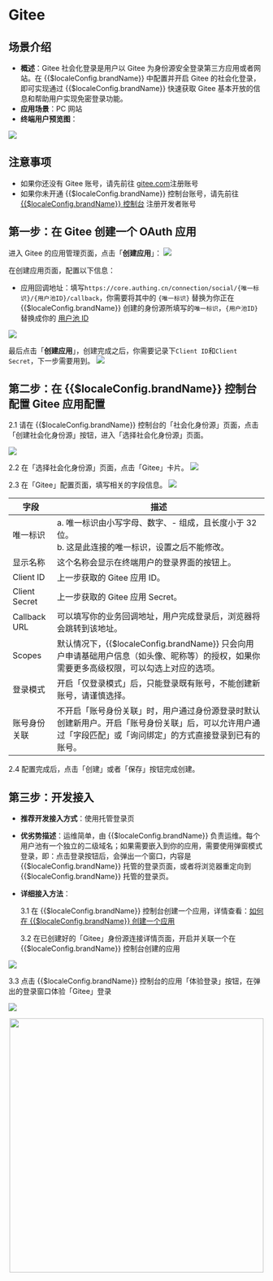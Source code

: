 # Gitee 

<LastUpdated />

## 场景介绍

- **概述**：Gitee 社会化登录是用户以 Gitee 为身份源安全登录第三方应用或者网站。在 {{$localeConfig.brandName}} 中配置并开启 Gitee 的社会化登录，即可实现通过 {{$localeConfig.brandName}} 快速获取 Gitee 基本开放的信息和帮助用户实现免密登录功能。
- **应用场景**：PC 网站
- **终端用户预览图**：

![](./images/login.jpg)

## 注意事项

- 如果你还没有 Gitee 账号，请先前往 [gitee.com](https://gitee.com/signup)注册账号
- 如果你未开通 {{$localeConfig.brandName}} 控制台账号，请先前往 [{{$localeConfig.brandName}} 控制台](https://authing.cn/) 注册开发者账号

## 第一步：在 Gitee 创建一个 OAuth 应用

进入 Gitee 的应用管理页面，点击「**创建应用**」：
![](./images/step1-1.jpg)

在创建应用页面，配置以下信息：

- 应用回调地址：填写`https://core.authing.cn/connection/social/{唯一标识}/{用户池ID}/callback`，你需要将其中的 `{唯一标识}` 替换为你正在 {{$localeConfig.brandName}} 创建的身份源所填写的`唯一标识`，`{用户池ID}` 替换成你的 [用户池 ID](/guides/faqs/get-userpool-id-and-secret.md)

![](./images/step1-2.jpg)

最后点击「**创建应用**」，创建完成之后，你需要记录下`Client ID`和`Client Secret`，下一步需要用到。
![](./images/step1-3.jpg)

## 第二步：在 {{$localeConfig.brandName}} 控制台配置 Gitee 应用配置

2.1 请在 {{$localeConfig.brandName}} 控制台的「社会化身份源」页面，点击「创建社会化身份源」按钮，进入「选择社会化身份源」页面。

![](~@imagesZhCn/guides/connections/create-social-idp.jpg)

2.2 在「选择社会化身份源」页面，点击「Gitee」卡片。
![](./images/add-app-1.jpg)

2.3 在「Gitee」配置页面，填写相关的字段信息。
![](./images/add-app-2.jpg)

| 字段          | 描述|
| ------------- | ------------------ |
| 唯一标识      | a. 唯一标识由小写字母、数字、- 组成，且长度小于 32 位。<br />b. 这是此连接的唯一标识，设置之后不能修改。|
| 显示名称      | 这个名称会显示在终端用户的登录界面的按钮上。  |
| Client ID     | 上一步获取的 Gitee 应用 ID。 |
| Client Secret | 上一步获取的 Gitee 应用 Secret。 |
| Callback URL  | 可以填写你的业务回调地址，用户完成登录后，浏览器将会跳转到该地址。|
| Scopes        | 默认情况下，{{$localeConfig.brandName}} 只会向用户申请基础用户信息（如头像、昵称等）的授权，如果你需要更多高级权限，可以勾选上对应的选项。                   |
| 登录模式      | 开启「仅登录模式」后，只能登录既有账号，不能创建新账号，请谨慎选择。 |
| 账号身份关联  | 不开启「账号身份关联」时，用户通过身份源登录时默认创建新用户。开启「账号身份关联」后，可以允许用户通过「字段匹配」或「询问绑定」的方式直接登录到已有的账号。 |

2.4 配置完成后，点击「创建」或者「保存」按钮完成创建。

## 第三步：开发接入

- **推荐开发接入方式**：使用托管登录页
- **优劣势描述**：运维简单，由 {{$localeConfig.brandName}} 负责运维。每个用户池有一个独立的二级域名；如果需要嵌入到你的应用，需要使用弹窗模式登录，即：点击登录按钮后，会弹出一个窗口，内容是 {{$localeConfig.brandName}} 托管的登录页面，或者将浏览器重定向到 {{$localeConfig.brandName}} 托管的登录页。
- **详细接入方法**：

  3.1 在 {{$localeConfig.brandName}} 控制台创建一个应用，详情查看：[如何在 {{$localeConfig.brandName}} 创建一个应用](/guides/app-new/create-app/create-app.md)

  3.2 在已创建好的「Gitee」身份源连接详情页面，开启并关联一个在 {{$localeConfig.brandName}} 控制台创建的应用

![](./images/step3.2.jpg)

  3.3 点击 {{$localeConfig.brandName}} 控制台的应用「体验登录」按钮，在弹出的登录窗口体验「Gitee」登录

![](./images/step3.3-1.jpg)
  
  <img src="./images/step3.3-2.jpg" height=500 style="display:block;margin: 0 auto;">
